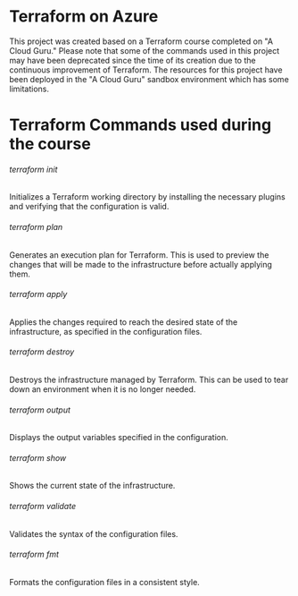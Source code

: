 # Terraform on Azure

This project was created based on a Terraform course completed on "A Cloud Guru." Please note that some of the commands used in this project may have been deprecated since the time of its creation due to the continuous improvement of Terraform. The resources for this project have been deployed in the "A Cloud Guru" sandbox environment which has some limitations.

# Terraform Commands used during the course

###### terraform init 
Initializes a Terraform working directory by installing the necessary plugins and verifying that the configuration is valid.

###### terraform plan 
Generates an execution plan for Terraform. This is used to preview the changes that will be made to the infrastructure before actually applying them.

###### terraform apply
Applies the changes required to reach the desired state of the infrastructure, as specified in the configuration files.

###### terraform destroy 
Destroys the infrastructure managed by Terraform. This can be used to tear down an environment when it is no longer needed.

###### terraform output 
Displays the output variables specified in the configuration.

###### terraform show 
Shows the current state of the infrastructure.

###### terraform validate 
Validates the syntax of the configuration files.

###### terraform fmt 
Formats the configuration files in a consistent style.
